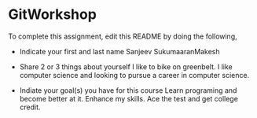 # GitWorkshop

To complete this assignment, edit this README by doing the following, 

- Indicate your first and last name 
Sanjeev SukumaaranMakesh

- Share 2 or 3 things about yourself
I like to bike on greenbelt.
I like computer science and looking to pursue a career in computer science.

- Indiate your goal(s) you have for this course
Learn programing and become better at it. Enhance my skills. 
Ace the test and get college credit.